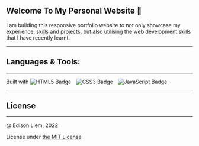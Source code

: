 ## Welcome To My Personal Website :rocket:

I am building this responsive portfolio website to not only showcase my experience, skills and projects, but also utilising the web development skills that I have recently learnt.

---
## Languages & Tools:
---
Built with <img src="https://img.shields.io/badge/HTML5-E34F26?style=for-the-badge&logo=html5&logoColor=white" alt="HTML5 Badge" style="padding-right: 10px;"> <img src="https://img.shields.io/badge/CSS3-1572B6?style=for-the-badge&logo=css3&logoColor=white" alt="CSS3 Badge" style="padding-right: 10px;"> <img src="https://img.shields.io/badge/JavaScript-323330?style=for-the-badge&logo=javascript&logoColor=F7DF1E" alt="JavaScript Badge" style="padding-right: 10px;">

--- 
## License
---
@ Edison Liem, 2022

License under [the MIT License](LICENSE)
